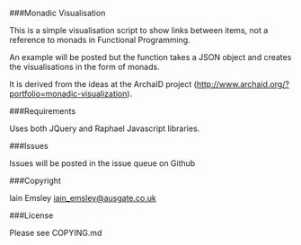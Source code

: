 ###Monadic Visualisation

This is a simple visualisation script to show links between items, not a 
reference to monads in Functional Programming. 

An example will be posted but the function takes a JSON object and 
creates the visualisations in the form of monads.

It is derived from the ideas at the ArchaID project
(http://www.archaid.org/?portfolio=monadic-visualization).

###Requirements

Uses both JQuery and Raphael Javascript libraries.

###Issues

Issues will be posted in the issue queue on Github

###Copyright

Iain Emsley <iain_emsley@ausgate.co.uk>

###License

Please see COPYING.md

